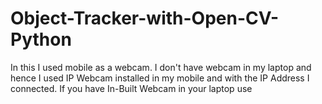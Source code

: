 # Object-Tracker-with-Open-CV-Python
In this I used mobile as a webcam. I don't have webcam in my laptop and hence I used IP Webcam installed in my mobile and with the IP Address I connected.
If you have In-Built Webcam in your laptop use 
